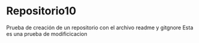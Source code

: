 # Repositorio10
Prueba de creación de un repositorio con el archivo readme y gitgnore
Esta es una prueba de modificicacion
